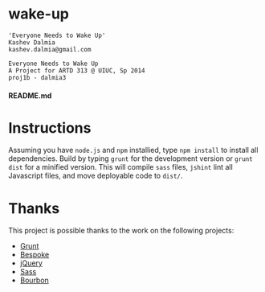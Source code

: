 wake-up
=======

    'Everyone Needs to Wake Up'
    Kashev Dalmia
    kashev.dalmia@gmail.com

    Everyone Needs to Wake Up
    A Project for ARTD 313 @ UIUC, Sp 2014
    proj1b - dalmia3

#### README.md

# Instructions
Assuming you have `node.js` and `npm` installied, type `npm install` to install all dependencies. Build by typing `grunt` for the development version or `grunt dist` for a minified version. This will compile `sass` files, `jshint` lint all Javascript files, and move deployable code to `dist/`.

# Thanks
This project is possible thanks to the work on the following projects:
- [Grunt](http://gruntjs.com/)
- [Bespoke](http://markdalgleish.com/projects/bespoke.js/)
- [jQuery](http://jquery.com/)
- [Sass](http://sass-lang.com/)
- [Bourbon](http://bourbon.io/)
